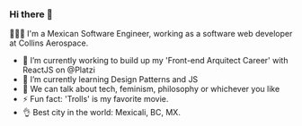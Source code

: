 ### Hi there 👋

👩🏾‍💻 
I'm a Mexican Software Engineer, working as a software web developer at Collins Aerospace.

- 🔭 I’m currently working to build up my 'Front-end Arquitect Career' with ReactJS on @Platzi
- 🌱 I’m currently learning Design Patterns and JS
- 💭 We can talk about tech, feminism, philosophy or whichever you like 
- ⚡ Fun fact: 'Trolls' is my favorite movie.
- 👌 Best city in the world: Mexicali, BC, MX.